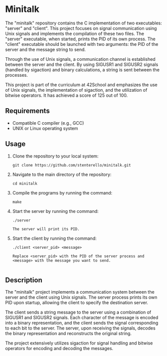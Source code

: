 # Minitalk

The "minitalk" repository contains the C implementation of two executables: "server" and "client". This project focuses on signal communication using Unix signals and implements the compilation of these two files. The "server" executable, when started, prints the PID of its own process. The "client" executable should be launched with two arguments: the PID of the server and the message string to send.

Through the use of Unix signals, a communication channel is established between the server and the client. By using SIGUSR1 and SIGUSR2 signals (handled by sigaction) and binary calculations, a string is sent between the processes.

This project is part of the curriculum at 42School and emphasizes the use of Unix signals, the implementation of sigaction, and the utilization of bitwise operators. It has achieved a score of 125 out of 100.

## Requirements

- Compatible C compiler (e.g., GCC)
- UNIX or Linux operating system

## Usage

1. Clone the repository to your local system:

   ```shell
   git clone https://github.com/stenterello/minitalk.git

2. Navigate to the main directory of the repository:  

   ```shell
   cd minitalk

3. Compile the programs by running the command:  

   ```shell
   make

4. Start the server by running the command:

   ```shell
   ./server
   
   The server will print its PID.

5. Start the client by running the command:

   ```shell
   ./client <server_pid> <message>

   Replace <server_pid> with the PID of the server process and <message> with the message you want to send.


## Description

The "minitalk" project implements a communication system between the server and the client using Unix signals. The server process prints its own PID upon startup, allowing the client to specify the destination server.

The client sends a string message to the server using a combination of SIGUSR1 and SIGUSR2 signals. Each character of the message is encoded into a binary representation, and the client sends the signal corresponding to each bit to the server. The server, upon receiving the signals, decodes the binary representation and reconstructs the original string.

The project extensively utilizes sigaction for signal handling and bitwise operators for encoding and decoding the messages.